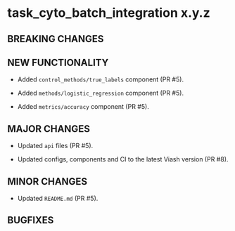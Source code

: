 # task_cyto_batch_integration x.y.z

## BREAKING CHANGES

<!-- * Restructured `src` directory (PR #3). -->

## NEW FUNCTIONALITY

* Added `control_methods/true_labels` component (PR #5).

* Added `methods/logistic_regression` component (PR #5).

* Added `metrics/accuracy` component (PR #5).

## MAJOR CHANGES

* Updated `api` files (PR #5).

* Updated configs, components and CI to the latest Viash version (PR #8).

## MINOR CHANGES

* Updated `README.md` (PR #5).

## BUGFIXES

